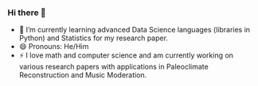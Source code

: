 ### Hi there 👋
- 🔭 I’m currently learning advanced Data Science languages (libraries in Python) and Statistics for my research paper.
- 😄 Pronouns: He/Him
- ⚡ I love math and computer science and am currently working on various research papers with applications in Paleoclimate Reconstruction and Music Moderation.

